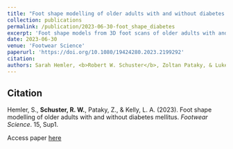 ```yaml
---
title: "Foot shape modelling of older adults with and without diabetes mellitus"
collection: publications
permalink: /publication/2023-06-30-foot_shape_diabetes
excerpt: 'Foot shape models from 3D foot scans of older adults with and without diabetes mellitus were constructed and compared.'
date: 2023-06-30
venue: 'Footwear Science'
paperurl: 'https://doi.org/10.1080/19424280.2023.2199292'
citation: 
authors: Sarah Hemler, <b>Robert W. Schuster</b>, Zoltan Pataky, & Luke A. Kelly
---
```

## Citation
Hemler, S., **Schuster, R. W.**, Pataky, Z., & Kelly, L. A. (2023). Foot shape modelling of older adults with and without diabetes mellitus. *Footwear Science*. 15, Sup1.  
  
  
Access paper [here](https://doi.org/10.1080/19424280.2023.2199292)